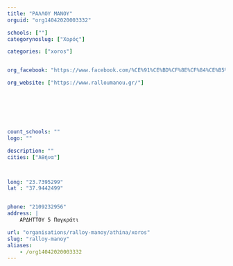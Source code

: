 ```yaml
---
title: "ΡΑΛΛΟΥ ΜΑΝΟΥ"
orguid: "org14042020003332"

schools: [""]
categorynoslug: ["Χορός"]

categories: ["xoros"]


org_facebook: "https://www.facebook.com/%CE%91%CE%BD%CF%8E%CF%84%CE%B5%CF%81%CE%B7-%CE%95%CF%80%CE%B1%CE%B3%CE%B3%CE%B5%CE%BB%CE%BC%CE%B1%CF%84%CE%B9%CE%BA%CE%AE-%CE%A3%CF%87%CE%BF%CE%BB%CE%AE-%CE%A7%CE%BF%CF%81%CE%BF%CF%8D-%CE%A1%CE%B1%CE%BB%CE%BB%CE%BF%CF%8D-%CE%9C%CE%AC%CE%BD%CE%BF%CF%85-142122416365663/"

org_website: ["https://www.ralloumanou.gr/"]







count_schools: ""
logo: ""

description: ""
cities: ["Αθήνα"]



long: "23.7395299"
lat : "37.9442499"


phone: "2109232956"
address: |
    ΑΡΔΗΤΤΟΥ 5 Παγκράτι

url: "organisations/ralloy-manoy/athina/xoros"
slug: "ralloy-manoy"
aliases:
    - /org14042020003332
---
```



